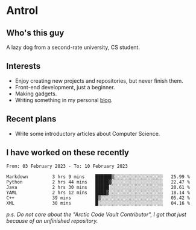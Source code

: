 # Antrol

## Who's this guy

A lazy dog from a second-rate university, CS student.

## Interests

* Enjoy creating new projects and repositories, but never finish them.
* Front-end development, just a beginner.
* Making gadgets.
* Writing something in my personal [blog](https://blog.antrol.xyz/).

## Recent plans

* Write some introductory articles about Computer Science.

<!--
* Try to develop a website for [Anime4KCPP](https://github.com/TianZerL/Anime4KCPP).
* Develop a Markdown renderer which user can customize its css, of course it is GUI-based.~~(If I could finish  it before getting bored)~~
* Work with my [teammates](https://github.com/SWJTU-Lazy-Dogs).
* Find something interests me, as a hobby after finishing my ~~boring~~ homework.
-->

## I have worked on these recently

<!--START_SECTION:waka-->

```text
From: 03 February 2023 - To: 10 February 2023

Markdown         3 hrs 9 mins    ██████▒░░░░░░░░░░░░░░░░░░   25.99 %
Python           2 hrs 44 mins   █████▓░░░░░░░░░░░░░░░░░░░   22.47 %
Java             2 hrs 30 mins   █████░░░░░░░░░░░░░░░░░░░░   20.61 %
YAML             2 hrs 12 mins   ████▓░░░░░░░░░░░░░░░░░░░░   18.14 %
C++              39 mins         █▒░░░░░░░░░░░░░░░░░░░░░░░   05.42 %
XML              30 mins         █░░░░░░░░░░░░░░░░░░░░░░░░   04.16 %
```

<!--END_SECTION:waka-->

*p.s.  Do not care about the "Arctic Code Vault Contributor", I got that just because of an unfinished repository.*

<!--
**qzmlgfj/qzmlgfj** is a ✨ _special_ ✨ repository because its `README.md` (this file) appears on your GitHub profile.

Here are some ideas to get you started:

- 🔭 I’m currently working on ...
- 🌱 I’m currently learning ...
- 👯 I’m looking to collaborate on ...
- 🤔 I’m looking for help with ...
- 💬 Ask me about ...
- 📫 How to reach me: ...
- 😄 Pronouns: ...
- ⚡ Fun fact: ...
-->
